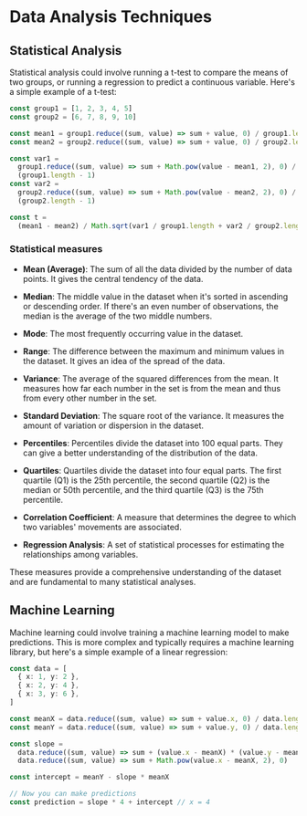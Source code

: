 # Data Analysis Techniques

## Statistical Analysis

Statistical analysis could involve running a t-test to compare the means of two
groups, or running a regression to predict a continuous variable. Here's a
simple example of a t-test:

```ts
const group1 = [1, 2, 3, 4, 5]
const group2 = [6, 7, 8, 9, 10]

const mean1 = group1.reduce((sum, value) => sum + value, 0) / group1.length
const mean2 = group2.reduce((sum, value) => sum + value, 0) / group2.length

const var1 =
  group1.reduce((sum, value) => sum + Math.pow(value - mean1, 2), 0) /
  (group1.length - 1)
const var2 =
  group2.reduce((sum, value) => sum + Math.pow(value - mean2, 2), 0) /
  (group2.length - 1)

const t =
  (mean1 - mean2) / Math.sqrt(var1 / group1.length + var2 / group2.length)
```

### Statistical measures

- **Mean (Average)**: The sum of all the data divided by the number of data
  points. It gives the central tendency of the data.

- **Median**: The middle value in the dataset when it's sorted in ascending or
  descending order. If there's an even number of observations, the median is the
  average of the two middle numbers.

- **Mode**: The most frequently occurring value in the dataset.

- **Range**: The difference between the maximum and minimum values in the dataset.
  It gives an idea of the spread of the data.

- **Variance**: The average of the squared differences from the mean. It measures
  how far each number in the set is from the mean and thus from every other number
  in the set.

- **Standard Deviation**: The square root of the variance. It measures the amount
  of variation or dispersion in the dataset.

- **Percentiles**: Percentiles divide the dataset into 100 equal parts. They can
  give a better understanding of the distribution of the data.

- **Quartiles**: Quartiles divide the dataset into four equal parts. The first
  quartile (Q1) is the 25th percentile, the second quartile (Q2) is the median or
  50th percentile, and the third quartile (Q3) is the 75th percentile.

- **Correlation Coefficient**: A measure that determines the degree to which two
  variables' movements are associated.

- **Regression Analysis**: A set of statistical processes for estimating the
  relationships among variables.

These measures provide a comprehensive understanding of the dataset and are
fundamental to many statistical analyses.

## Machine Learning

Machine learning could involve training a machine learning model to make
predictions. This is more complex and typically requires a machine learning
library, but here's a simple example of a linear regression:

```ts
const data = [
  { x: 1, y: 2 },
  { x: 2, y: 4 },
  { x: 3, y: 6 },
]

const meanX = data.reduce((sum, value) => sum + value.x, 0) / data.length
const meanY = data.reduce((sum, value) => sum + value.y, 0) / data.length

const slope =
  data.reduce((sum, value) => sum + (value.x - meanX) * (value.y - meanY), 0) /
  data.reduce((sum, value) => sum + Math.pow(value.x - meanX, 2), 0)

const intercept = meanY - slope * meanX

// Now you can make predictions
const prediction = slope * 4 + intercept // x = 4
```
